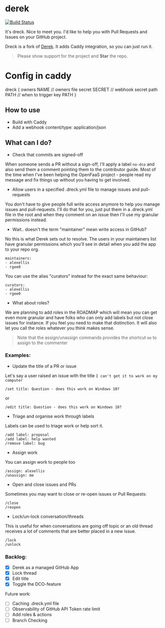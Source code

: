 # derek

[![Build Status](https://travis-ci.org/miekg/dreck.svg?branch=master)](https://travis-ci.org/miekg/dreck)

It's dreck. Nice to meet you. I'd like to help you with Pull Requests and Issues on your GitHub project.

Dreck is a fork of [Derek](https:/github.com/alexellis/derek). It adds Caddy integration, so you can
just run it.

> Please show support for the project and **Star** the repo.

# Config in caddy

dreck {
    owners NAME // owners file
    secret SECRET // webhook secret
    path PATH // when to trigger
    key PATH
}



## How to use

* Build with Caddy
* Add a webhook content/type: application/json

## What can I do?

* Check that commits are signed-off

When someone sends a PR without a sign-off, I'll apply a label `no-dco` and also send them a comment pointing them to the contributor guide. Most of the time when I've been helping the OpenFaaS project - people read my message and fix things up without you having to get involved.

* Allow users in a specified .dreck.yml file to manage issues and pull-requests

You don't have to give people full write access anymore to help you manage issues and pull-requests.
I'll do that for you, just put them in a .dreck.yml file in the root and when they comment on an
issue then I'll use my granular permissions instead.

* Wait.. doesn't the term "maintainer" mean write access in GitHub?

No this is what Derek sets out to resolve. The users in your maintainers list have granular permissions which you'll see in detail when you add the app to your repo org.

```
maintainers:
- alexellis
- rgee0
```

You can use the alias "curators" instead for the exact same behaviour:

```
curators:
- alexellis
- rgee0
```

* What about roles?

We are planning to add roles in the ROADMAP which will mean you can get even more granular and have folks who can only add labels but not close issues for instance. If you feel you need to make that distinction. It will also let you call the roles whatever you think makes sense.

> Note that the assign/unassign commands provides the shortcut `me` to assign to the commenter

### Examples:

* Update the title of a PR or issue

Let's say a user raised an issue with the title `I can't get it to work on my computer`

```
/set title: Question - does this work on Windows 10?
```
or
```
/edit title: Question - does this work on Windows 10?
```

* Triage and organise work through labels

Labels can be used to triage work or help sort it.

```
/add label: proposal
/add label: help wanted
/remove label: bug
```

* Assign work

You can assign work to people too

```
/assign: alexellis
/unassign: me
```

* Open and close issues and PRs

Sometimes you may want to close or re-open issues or Pull Requests:

```
/close
/reopen
```

* Lock/un-lock conversation/threads

This is useful for when conversations are going off topic or an old thread receives a lot of comments that are better placed in a new issue.

```
/lock
/unlock
```

### Backlog:

* [x] Derek as a managed GitHub App
* [x] Lock thread
* [x] Edit title
* [x] Toggle the DCO-feature

Future work:

* [ ] Caching .dreck.yml file
* [ ] Observability of GitHub API Token rate limit
* [ ] Add roles & actions
* [ ] Branch Checking
